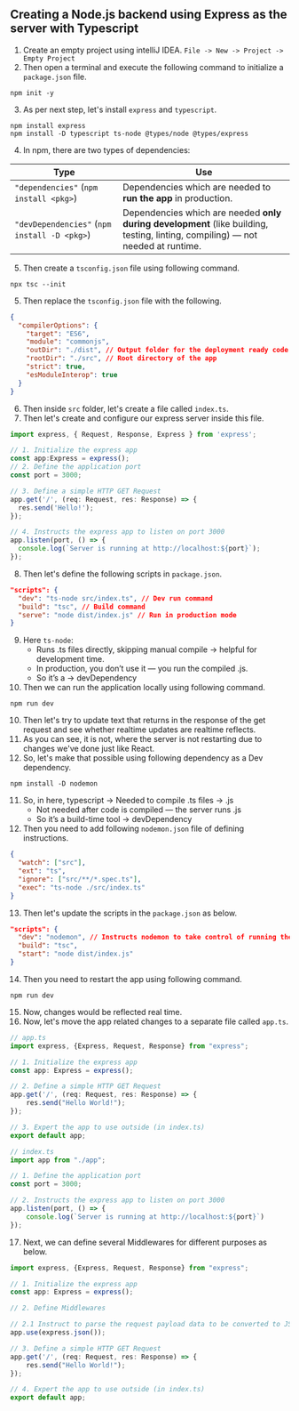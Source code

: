 ## Creating a Node.js backend using Express as the server with Typescript

1. Create an empty project using intelliJ IDEA.
   `File -> New -> Project -> Empty Project`
2. Then open a terminal and execute the following command to initialize a `package.json` file.
```shell
npm init -y
```
3. As per next step, let's install `express` and `typescript`.
```shell
npm install express
npm install -D typescript ts-node @types/node @types/express
```
4. In npm, there are two types of dependencies:

| Type                                         | Use                                                                                                     |
| -------------------------------------------- |---------------------------------------------------------------------------------------------------------|
| `"dependencies"` (`npm install <pkg>`)       | Dependencies which are needed to **run the app** in production.                                         |
| `"devDependencies"` (`npm install -D <pkg>`) | Dependencies which are needed **only during development** (like building, testing, linting, compiling) — not needed at runtime. |

5. Then create a `tsconfig.json` file using following command.
```shell
npx tsc --init
```
5. Then replace the `tsconfig.json` file with the following.
```json
{
  "compilerOptions": {
    "target": "ES6",
    "module": "commonjs",
    "outDir": "./dist", // Output folder for the deployment ready code generated 
    "rootDir": "./src", // Root directory of the app
    "strict": true,
    "esModuleInterop": true
  }
}
```
6. Then inside `src` folder, let's create a file called `index.ts`.
7. Then let's create and configure our express server inside this file.
```typescript
import express, { Request, Response, Express } from 'express';

// 1. Initialize the express app
const app:Express = express();
// 2. Define the application port
const port = 3000;

// 3. Define a simple HTTP GET Request
app.get('/', (req: Request, res: Response) => {
  res.send('Hello!');
});

// 4. Instructs the express app to listen on port 3000
app.listen(port, () => {
  console.log(`Server is running at http://localhost:${port}`);
});
```
8. Then let's define the following scripts in `package.json`.
```json
"scripts": {
  "dev": "ts-node src/index.ts", // Dev run command
  "build": "tsc", // Build command
  "serve": "node dist/index.js" // Run in production mode
}
```
9. Here `ts-node`:
    * Runs .ts files directly, skipping manual compile → helpful for development time.
    * In production, you don’t use it — you run the compiled .js.
    * So it’s a → devDependency
10. Then we can run the application locally using following command.
```shell
npm run dev
```
10. Then let's try to update text that returns in the
    response of the get request and see whether realtime updates are realtime reflects.
9. As you can see, it is not, where the server is not restarting due to changes we've done just like React.
10. So, let's make that possible using following dependency as a Dev dependency.
```shell
npm install -D nodemon
```
11. So, in here,
    typescript -> Needed to compile .ts files → .js
    * Not needed after code is compiled — the server runs .js
    * So it’s a build-time tool → devDependency
12. Then you need to add following `nodemon.json` file of defining instructions.
```json
{
  "watch": ["src"],
  "ext": "ts",
  "ignore": ["src/**/*.spec.ts"],
  "exec": "ts-node ./src/index.ts"
}
```
13. Then let's update the scripts in the `package.json` as below.
```json
"scripts": {
  "dev": "nodemon", // Instructs nodemon to take control of running the command
  "build": "tsc",
  "start": "node dist/index.js"
}
```
14. Then you need to restart the app using following command.
```shell
npm run dev
```
15. Now, changes would be reflected real time.
16. Now, let's move the app related changes to a separate file called `app.ts`.

```typescript
// app.ts
import express, {Express, Request, Response} from "express";

// 1. Initialize the express app
const app: Express = express();

// 2. Define a simple HTTP GET Request
app.get('/', (req: Request, res: Response) => {
    res.send("Hello World!");
});

// 3. Expert the app to use outside (in index.ts)
export default app;
```

```typescript
// index.ts
import app from "./app";

// 1. Define the application port
const port = 3000;

// 2. Instructs the express app to listen on port 3000
app.listen(port, () => {
    console.log(`Server is running at http://localhost:${port}`)
});
```
17. Next, we can define several Middlewares for different purposes as below.
```typescript
import express, {Express, Request, Response} from "express";

// 1. Initialize the express app
const app: Express = express();

// 2. Define Middlewares

// 2.1 Instruct to parse the request payload data to be converted to JSON format
app.use(express.json());

// 3. Define a simple HTTP GET Request
app.get('/', (req: Request, res: Response) => {
    res.send("Hello World!");
});

// 4. Expert the app to use outside (in index.ts)
export default app;
```